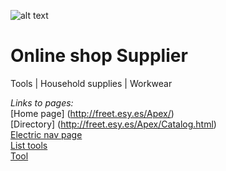 ![alt text](http://freet.esy.es/Apex/img/header/logo.png   "Logo")



# Online shop Supplier 
Tools | Household supplies | Workwear

<i> Links to pages: </i> <br>
[Home page] (http://freet.esy.es/Apex/)  <br>
[Directory] (http://freet.esy.es/Apex/Catalog.html) <br>
[Electric nav page](http://freet.esy.es/Apex/Electric_tools.html) <br>
[List tools](http://freet.esy.es/Apex/product_list.html) <br>
[Tool](http://freet.esy.es/Apex/product.html)

